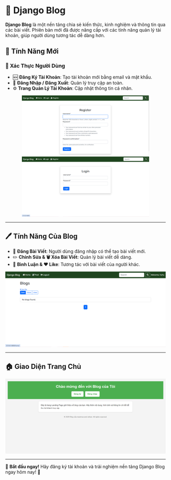# 🚀 Django Blog  

**Django Blog** là một nền tảng chia sẻ kiến thức, kinh nghiệm và thông tin qua các bài viết. Phiên bản mới đã được nâng cấp với các tính năng quản lý tài khoản, giúp người dùng tương tác dễ dàng hơn.  

## 🌟 Tính Năng Mới  

### 🔑 Xác Thực Người Dùng  
- 🆕 **Đăng Ký Tài Khoản**: Tạo tài khoản mới bằng email và mật khẩu.  
- 🔐 **Đăng Nhập / Đăng Xuất**: Quản lý truy cập an toàn.  
- ⚙️ **Trang Quản Lý Tài Khoản**: Cập nhật thông tin cá nhân.  

<p align="center">
  <img src="./image/register_v2.png" width="400">
  <img src="./image/login_v2.png" width="400">
</p>

---

## 🖊️ Tính Năng Của Blog  

- 📌 **Đăng Bài Viết**: Người dùng đăng nhập có thể tạo bài viết mới.  
- ✏️ **Chỉnh Sửa & 🗑️ Xóa Bài Viết**: Quản lý bài viết dễ dàng.  
- 💬 **Bình Luận & ❤️ Like**: Tương tác với bài viết của người khác.  

<p align="center">
  <img src="./image/home_after_login_v2.png" width="600">
</p>

---

## 🏠 Giao Diện Trang Chủ  

<p align="center">
  <img src="./image/langding_v2.png" width="600">
</p>

---

🚀 **Bắt đầu ngay!** Hãy đăng ký tài khoản và trải nghiệm nền tảng Django Blog ngay hôm nay! 🎉